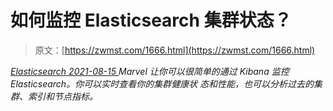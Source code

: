 <!--yml
category: 未分类
date: 0001-01-01 00:00:00
-->

# 如何监控 Elasticsearch 集群状态？

> 原文：[https://zwmst.com/1666.html](https://zwmst.com/1666.html)

   [ *Elasticsearch* ](https://zwmst.com/elasticsearch)*[ <time datetime="2021-08-15T16:04:40+08:00"> 2021-08-15 </time> ](https://zwmst.com/1666.html)  Marvel 让你可以很简单的通过 Kibana 监控 Elasticsearch。你可以实时查看你的集群健康状 态和性能，也可以分析过去的集群、索引和节点指标。*